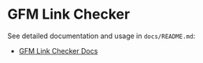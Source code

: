 # GFM Link Checker

See detailed documentation and usage in `docs/README.md`:

- [GFM Link Checker Docs](docs/README.md)
